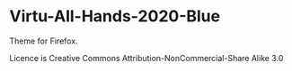 # Virtu-All-Hands-2020-Blue

Theme for Firefox.

Licence is Creative Commons Attribution-NonCommercial-Share Alike 3.0
